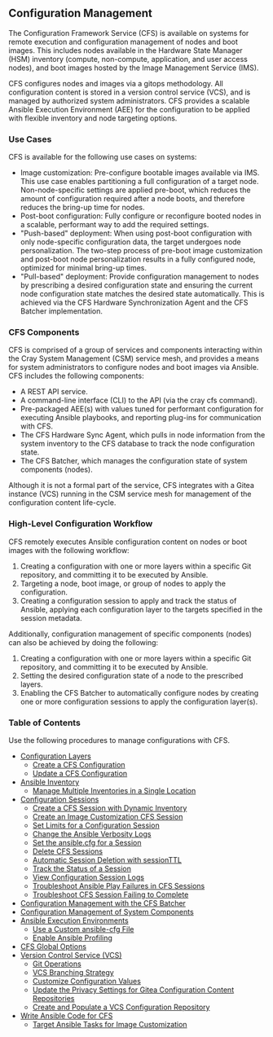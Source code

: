 ## Configuration Management

The Configuration Framework Service \(CFS\) is available on systems for remote execution and configuration management of nodes and boot images. This includes nodes available in the Hardware State Manager \(HSM\) inventory \(compute, non-compute, application, and user access nodes\), and boot images hosted by the Image Management Service \(IMS\).

CFS configures nodes and images via a gitops methodology. All configuration content is stored in a version control service \(VCS\), and is managed by authorized system administrators. CFS provides a scalable Ansible Execution Environment \(AEE\) for the configuration to be applied with flexible inventory and node targeting options.

### Use Cases

CFS is available for the following use cases on systems:

-   Image customization: Pre-configure bootable images available via IMS. This use case enables partitioning a full configuration of a target node. Non-node-specific settings are applied pre-boot, which reduces the amount of configuration required after a node boots, and therefore reduces the bring-up time for nodes.
-   Post-boot configuration: Fully configure or reconfigure booted nodes in a scalable, performant way to add the required settings.
-   "Push-based" deployment: When using post-boot configuration with only node-specific configuration data, the target undergoes node personalization. The two-step process of pre-boot image customization and post-boot node personalization results in a fully configured node, optimized for minimal bring-up times.
-   "Pull-based" deployment: Provide configuration management to nodes by prescribing a desired configuration state and ensuring the current node configuration state matches the desired state automatically. This is achieved via the CFS Hardware Synchronization Agent and the CFS Batcher implementation.

### CFS Components

CFS is comprised of a group of services and components interacting within the Cray System Management \(CSM\) service mesh, and provides a means for system administrators to configure nodes and boot images via Ansible. CFS includes the following components:

-   A REST API service.
-   A command-line interface \(CLI\) to the API \(via the cray cfs command\).
-   Pre-packaged AEE\(s\) with values tuned for performant configuration for executing Ansible playbooks, and reporting plug-ins for communication with CFS.
-   The CFS Hardware Sync Agent, which pulls in node information from the system inventory to the CFS database to track the node configuration state.
-   The CFS Batcher, which manages the configuration state of system components \(nodes\).

Although it is not a formal part of the service, CFS integrates with a Gitea instance \(VCS\) running in the CSM service mesh for management of the configuration content life-cycle.

### High-Level Configuration Workflow

CFS remotely executes Ansible configuration content on nodes or boot images with the following workflow:

1.  Creating a configuration with one or more layers within a specific Git repository, and committing it to be executed by Ansible.
2.  Targeting a node, boot image, or group of nodes to apply the configuration.
3.  Creating a configuration session to apply and track the status of Ansible, applying each configuration layer to the targets specified in the session metadata.

Additionally, configuration management of specific components \(nodes\) can also be achieved by doing the following:

1.  Creating a configuration with one or more layers within a specific Git repository, and committing it to be executed by Ansible.
2.  Setting the desired configuration state of a node to the prescribed layers.
3.  Enabling the CFS Batcher to automatically configure nodes by creating one or more configuration sessions to apply the configuration layer\(s\).

### Table of Contents

Use the following procedures to manage configurations with CFS.

-   [Configuration Layers](Configuration_Layers.md)
    -   [Create a CFS Configuration](Create_a_CFS_Configuration.md)
    -   [Update a CFS Configuration](Update_a_CFS_Configuration.md)
-   [Ansible Inventory](Ansible_Inventory.md)
    -   [Manage Multiple Inventories in a Single Location](Manage_Multiple_Inventories_in_a_Single_Location.md)
-   [Configuration Sessions](Configuration_Sessions.md)
    -   [Create a CFS Session with Dynamic Inventory](Create_a_CFS_Session_with_Dynamic_Inventory.md)
    -   [Create an Image Customization CFS Session](Create_an_Image_Customization_CFS_Session.md)
    -   [Set Limits for a Configuration Session](Set_Limits_for_a_Configuration_Session.md)
    -   [Change the Ansible Verbosity Logs](Change_the_Ansible_Verbosity_Logs.md)
    -   [Set the ansible.cfg for a Session](Set_the_ansible-cfg_for_a_Session.md)
    -   [Delete CFS Sessions](Delete_CFS_Sessions.md)
    -   [Automatic Session Deletion with sessionTTL](Automatic_Session_Deletion_with_sessionTTL.md)
    -   [Track the Status of a Session](Track_the_Status_of_a_Session.md)
    -   [View Configuration Session Logs](View_Configuration_Session_Logs.md)
    -   [Troubleshoot Ansible Play Failures in CFS Sessions](Troubleshoot_Ansible_Play_Failures_in_CFS_Sessions.md)
    -   [Troubleshoot CFS Session Failing to Complete](Troubleshoot_CFS_Session_Failing_to_Complete.md)
-   [Configuration Management with the CFS Batcher](Configuration_Management_with_the_CFS_Batcher.md)
-   [Configuration Management of System Components](Configuration_Management_of_System_Components.md)
-   [Ansible Execution Environments](Ansible_Execution_Environments.md)
    -   [Use a Custom ansible-cfg File](Use_a_Custom_ansible-cfg_File.md)
    -   [Enable Ansible Profiling](Enable_Ansible_Profiling.md)
-   [CFS Global Options](CFS_Global_Options.md)
-   [Version Control Service \(VCS\)](Version_Control_Service_VCS.md)
    -   [Git Operations](Git_Operations.md)
    -   [VCS Branching Strategy](VCS_Branching_Strategy.md)
    -   [Customize Configuration Values](Customize_Configuration_Values.md)
    -   [Update the Privacy Settings for Gitea Configuration Content Repositories](Update_the_Privacy_Settings_for_Gitea_Configuration_Content_Repositories.md)
    -   [Create and Populate a VCS Configuration Repository](Create_and_Populate_a_VCS_Configuration_Repository.md)
-   [Write Ansible Code for CFS](Write_Ansible_Code_for_CFS.md)
    -   [Target Ansible Tasks for Image Customization](Target_Ansible_Tasks_for_Image_Customization.md)


